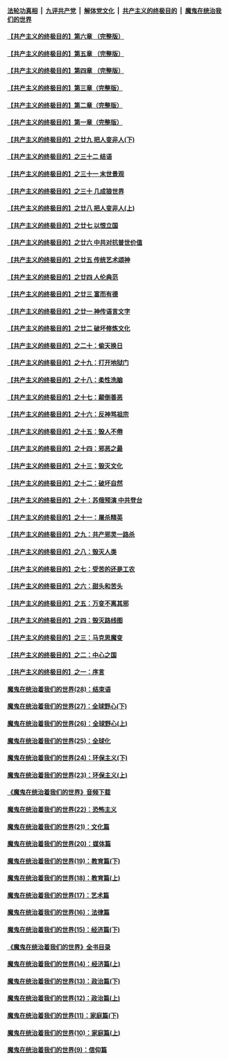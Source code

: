 

####  [法轮功真相](../../../../basic/blob/master/README.md?t=04021901) &nbsp;|&nbsp; [九评共产党](../../../../9ping.md/blob/master/README.md?t=04021901) &nbsp;|&nbsp; [解体党文化](../../../../jtdwh.md/blob/master/README.md?t=04021901)  &nbsp;|&nbsp; [共产主义的终极目的](../../../../gczydzjmd.md/blob/master/README.md?t=04021901) &nbsp;|&nbsp; [魔鬼在统治我们的世界](../../../../mgztzwmdsj.md/blob/master/README.md?t=04021901) 

#### [【共产主义的终极目的】第六章 （完整版）](../pages/nsc422/n11428913.md?t=04021901) 

#### [【共产主义的终极目的】第五章 （完整版）](../pages/nsc422/n11428912.md?t=04021901) 

#### [【共产主义的终极目的】第四章 （完整版）](../pages/nsc422/n11428907.md?t=04021901) 

#### [【共产主义的终极目的】第三章（完整版）](../pages/nsc422/n11428848.md?t=04021901) 

#### [【共产主义的终极目的】第二章（完整版）](../pages/nsc422/n11428831.md?t=04021901) 

#### [【共产主义的终极目的】第一章（完整版）](../pages/nsc422/n11417651.md?t=04021901) 

#### [【共产主义的终极目的】之廿九 把人变非人(下)](../pages/nsc422/n11344140.md?t=04021901) 

#### [【共产主义的终极目的】之三十二 结语](../pages/nsc422/n11360535.md?t=04021901) 

#### [【共产主义的终极目的】之三十一 末世景观](../pages/nsc422/n11351129.md?t=04021901) 

#### [【共产主义的终极目的】之三十 几成狼世界](../pages/nsc422/n11348280.md?t=04021901) 

#### [【共产主义的终极目的】之廿八 把人变非人(上)](../pages/nsc422/n11340492.md?t=04021901) 

#### [【共产主义的终极目的】之廿七 以恨立国](../pages/nsc422/n11336944.md?t=04021901) 

#### [【共产主义的终极目的】之廿六 中共对抗普世价值](../pages/nsc422/n11324785.md?t=04021901) 

#### [【共产主义的终极目的】之廿五 传统艺术颂神](../pages/nsc422/n11296396.md?t=04021901) 

#### [【共产主义的终极目的】之廿四 人伦典范](../pages/nsc422/n11296397.md?t=04021901) 

#### [【共产主义的终极目的】之廿三 富而有德](../pages/nsc422/n11283598.md?t=04021901) 

#### [【共产主义的终极目的】之廿一 神传语言文字](../pages/nsc422/n11263265.md?t=04021901) 

#### [【共产主义的终极目的】之廿二 破坏修炼文化](../pages/nsc422/n11245728.md?t=04021901) 

#### [【共产主义的终极目的】之二十：偷天换日](../pages/nsc422/n11238846.md?t=04021901) 

#### [【共产主义的终极目的】之十九：打开地狱门](../pages/nsc422/n11206376.md?t=04021901) 

#### [【共产主义的终极目的】之十八：柔性洗脑](../pages/nsc422/n11199994.md?t=04021901) 

#### [【共产主义的终极目的】之十七：颠倒善恶](../pages/nsc422/n11179782.md?t=04021901) 

#### [【共产主义的终极目的】之十六：反神骂祖宗](../pages/nsc422/n11166798.md?t=04021901) 

#### [【共产主义的终极目的】之十五：毁人不倦](../pages/nsc422/n11166792.md?t=04021901) 

#### [【共产主义的终极目的】之十四：邪恶之最](../pages/nsc422/n11150249.md?t=04021901) 

#### [【共产主义的终极目的】之十三：毁灭文化](../pages/nsc422/n11135227.md?t=04021901) 

#### [【共产主义的终极目的】之十二：破坏自然](../pages/nsc422/n11135214.md?t=04021901) 

#### [【共产主义的终极目的】之十：苏俄预演 中共登台](../pages/nsc422/n11118424.md?t=04021901) 

#### [【共产主义的终极目的】之十一：屠杀精英](../pages/nsc422/n11118442.md?t=04021901) 

#### [【共产主义的终极目的】之九：共产邪灵一路杀](../pages/nsc422/n11114139.md?t=04021901) 

#### [【共产主义的终极目的】之八：毁灭人类](../pages/nsc422/n11108503.md?t=04021901) 

#### [【共产主义的终极目的】之七：受苦的还是工农](../pages/nsc422/n11101809.md?t=04021901) 

#### [【共产主义的终极目的】之六：甜头和苦头](../pages/nsc422/n11096971.md?t=04021901) 

#### [【共产主义的终极目的】之五：万变不离其邪](../pages/nsc422/n11091285.md?t=04021901) 

#### [【共产主义的终极目的】之四：毁灭路线图](../pages/nsc422/n11086284.md?t=04021901) 

#### [【共产主义的终极目的】之三：马克思魔变](../pages/nsc422/n11061941.md?t=04021901) 

#### [【共产主义的终极目的】之二：中心之国](../pages/nsc422/n11047728.md?t=04021901) 

#### [【共产主义的终极目的】之一：序言](../pages/nsc422/n11086077.md?t=04021901) 

#### [魔鬼在统治着我们的世界(28)：结束语](../pages/nsc422/n10936246.md?t=04021901) 

#### [魔鬼在统治着我们的世界(27)：全球野心(下)](../pages/nsc422/n10928319.md?t=04021901) 

#### [魔鬼在统治着我们的世界(26)：全球野心(上)](../pages/nsc422/n10900318.md?t=04021901) 

#### [魔鬼在统治着我们的世界(25)：全球化](../pages/nsc422/n10788205.md?t=04021901) 

#### [魔鬼在统治着我们的世界(24)：环保主义(下)](../pages/nsc422/n10695307.md?t=04021901) 

#### [魔鬼在统治着我们的世界(23)：环保主义(上)](../pages/nsc422/n10688613.md?t=04021901) 

#### [《魔鬼在统治着我们的世界》音频下载](../pages/nsc422/n10635553.md?t=04021901) 

#### [魔鬼在统治着我们的世界(22)：恐怖主义](../pages/nsc422/n10614727.md?t=04021901) 

#### [魔鬼在统治着我们的世界(21)：文化篇](../pages/nsc422/n10597706.md?t=04021901) 

#### [魔鬼在统治着我们的世界(20)：媒体篇](../pages/nsc422/n10586579.md?t=04021901) 

#### [魔鬼在统治着我们的世界(19)：教育篇(下)](../pages/nsc422/n10564808.md?t=04021901) 

#### [魔鬼在统治着我们的世界(18)：教育篇(上)](../pages/nsc422/n10526970.md?t=04021901) 

#### [魔鬼在统治着我们的世界(17)：艺术篇](../pages/nsc422/n10499093.md?t=04021901) 

#### [魔鬼在统治着我们的世界(16)：法律篇](../pages/nsc422/n10485969.md?t=04021901) 

#### [魔鬼在统治着我们的世界(15)：经济篇(下)](../pages/nsc422/n10469975.md?t=04021901) 

#### [《魔鬼在统治着我们的世界》全书目录](../pages/nsc422/n10464261.md?t=04021901) 

#### [魔鬼在统治着我们的世界(14)：经济篇(上)](../pages/nsc422/n10457370.md?t=04021901) 

#### [魔鬼在统治着我们的世界(13)：政治篇(下)](../pages/nsc422/n10448270.md?t=04021901) 

#### [魔鬼在统治着我们的世界(12)：政治篇(上)](../pages/nsc422/n10444576.md?t=04021901) 

#### [魔鬼在统治着我们的世界(11)：家庭篇(下)](../pages/nsc422/n10440961.md?t=04021901) 

#### [魔鬼在统治着我们的世界(10)：家庭篇(上)](../pages/nsc422/n10435448.md?t=04021901) 

#### [魔鬼在统治着我们的世界(9)：信仰篇](../pages/nsc422/n10432159.md?t=04021901) 

